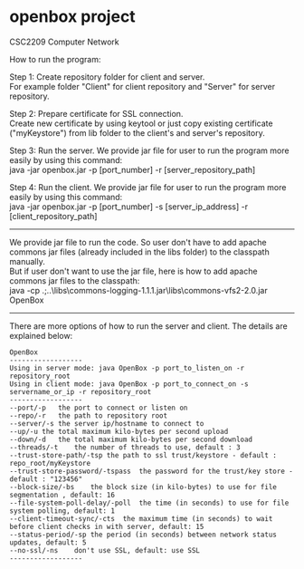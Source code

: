 openbox project
===============
CSC2209 Computer Network

How to run the program:

Step 1: Create repository folder for client and server.<br>
For example folder "Client" for client repository and "Server" for server repository.

Step 2: Prepare certificate for SSL connection.<br>
Create new certificate by using keytool or just copy existing certificate ("myKeystore") from lib folder to the client's and server's repository.

Step 3: Run the server. We provide jar file for user to run the program more easily by using this command:<br>
java -jar openbox.jar -p [port_number] -r [server_repository_path]

Step 4: Run the client. We provide jar file for user to run the program more easily  by using this command:<br>
java -jar openbox.jar -p [port_number] -s [server_ip_address] -r [client_repository_path]

********************************************************************************************************************************************************
We provide jar file to run the code. So user don't have to add apache commons jar files (already included in the libs folder) to the classpath manually.<br>
But if user don't want to use the jar file, here is how to add apache commons jar files to the classpath: <br>
java -cp .;..\libs\commons-logging-1.1.1.jar\libs\commons-vfs2-2.0.jar OpenBox<br>
********************************************************************************************************************************************************

There are more options of how to run the server and client. The details are explained below:

	OpenBox
	------------------
	Using in server mode: java OpenBox -p port_to_listen_on -r repository_root
	Using in client mode: java OpenBox -p port_to_connect_on -s servername_or_ip -r repository_root
	------------------
	--port/-p	the port to connect or listen on
	--repo/-r	the path to repository root
	--server/-s	the server ip/hostname to connect to
	--up/-u	the total maximum kilo-bytes per second upload
	--down/-d	the total maximum kilo-bytes per second download
	--threads/-t	the number of threads to use, default : 3
	--trust-store-path/-tsp	the path to ssl trust/keystore - default : repo_root/myKeystore
	--trust-store-password/-tspass	the password for the trust/key store - default : "123456"
	--block-size/-bs	the block size (in kilo-bytes) to use for file segmentation , default: 16
	--file-system-poll-delay/-poll	the time (in seconds) to use for file system polling, default: 1
	--client-timeout-sync/-cts	the maximum time (in seconds) to wait before client checks in with server, default: 15
	--status-period/-sp	the period (in seconds) between network status updates, default: 5
	--no-ssl/-ns	don't use SSL, default: use SSL
	------------------
